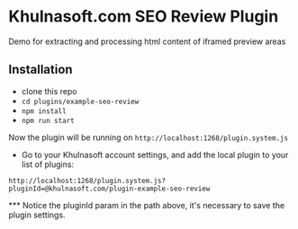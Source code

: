 # Khulnasoft.com SEO Review Plugin
Demo for extracting and processing html content of iframed preview areas

## Installation

- clone this repo
- `cd plugins/example-seo-review`
- `npm install`
- `npm run start`

Now the plugin will be running on `http://localhost:1268/plugin.system.js`

- Go to your Khulnasoft account settings, and add the local plugin to your list of plugins:

```
http://localhost:1268/plugin.system.js?pluginId=@khulnasoft.com/plugin-example-seo-review
```

*** Notice the pluginId param in the path above, it's necessary to save the plugin settings.

